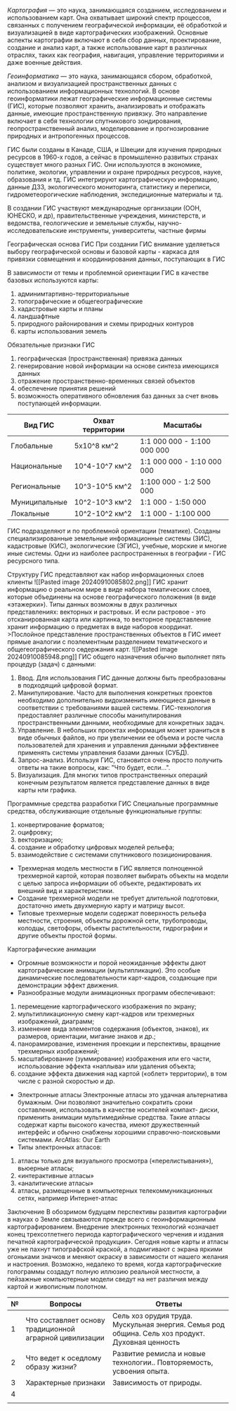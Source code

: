 *Картография* — это наука, занимающаяся созданием, исследованием и использованием карт. Она охватывает широкий спектр процессов, связанных с получением географической информации, её обработкой и визуализацией в виде картографических изображений. Основные аспекты картографии включают в себя сбор данных, проектирование, создание и анализ карт, а также использование карт в различных отраслях, таких как география, навигация, управление территориями и даже военные действия.

*Геоинформатика* — это наука, занимающаяся сбором, обработкой, анализом и визуализацией пространственных данных с использованием информационных технологий. В основе геоинформатики лежат географические информационные системы (ГИС), которые позволяют хранить, анализировать и отображать данные, имеющие пространственную привязку. Это направление включает в себя технологии спутникового зондирования, геопространственный анализ, моделирование и прогнозирование природных и антропогенных процессов.

ГИС были созданы в Канаде, США, и Швеции для изучения природных ресурсов в 1960-х годов, а сейчас в промышленно развитых странах существует много разных ГИС. Они используются в экономике, политике, экологии, управлении и охране природных ресурсов, науке, образования и тд.
ГИС интегрируют картографическую информацию, данные ДЗЗ, экологического мониторинга, статистику и переписи, гидрометеорогические наблюдения, экспедиционные материалы и тд.

В создании ГИС участвуют международные организации (ООН, ЮНЕСКО, и др), правительственные учреждения, министерств, и ведомства, геологические и земельные службы, научно-исследовательские инструменты, университеты, частные фирмы

Географическая основа ГИС
При создании ГИС внимание уделяеться выбору географической основы и базовой карты - каркаса для привязки совмещения и координирования данных, поступающих в ГИС

В зависимости от темы и проблемной ориентации ГИС в качестве базовых используются карты:
1. админимтартивно-территориальные
2. топографические и общегеографические
3. кадастровые карты и планы
4. ландшафтные
5. природного районирования и схемы природных контуров
6. карты использования земель

Обязательные признаки ГИС
1. географическая (пространственная) привязка данных
2. генерирование новой информации на основе синтеза
имеющихся данных
3. отражение пространственно-временных связей объектов
4. обеспечение принятия решений
5. возможность оперативного обновления баз данных за счет
вновь поступающей информации.


| Вид ГИС       | Охват территории | Масштабы                    |
| ------------- | ---------------- | --------------------------- |
| Глобальные    | 5x10^8     км^2  | 1:1 000 000 - 1:100 000 000 |
| Национальные  | 10^4-10^7  км^2  | 1:1 000 000 - 1:10 000 000  |
| Региональные  | 10^3-10^5  км^2  | 1:100 000 - 1:2 500 000     |
| Муниципальные | 10^2-10^3  км^2  | 1:1 000 - 1:50 000          |
| Локальные     | 10^2-10^2  км^2  | 1:1 000 - 1:100 000         |


ГИС подразделяют и по проблемной ориентации (тематике). Созданы специализированные земельные информационные системы (ЗИС), кадастровые (КИС), экологические (ЭГИС), учебные, морские и многие иные системы. Одни из наиболее распространенных в географии - ГИС ресурсного типа.

Структуру ГИС представляют как набор информационных слоев клиенты 
![[Pasted image 20240910085802.png]]
ГИС хранит информацию о реальном мире в виде набора тематических слоев, которые объединены на основе географического положения (в виде «этажерки»). Типы данных возможны в двух различных представлениях: векторных и растровых. И если растровое - это отсканированная карта или картинка, то векторное представление хранит информацию о предметах в виде наборов координат. >Послойное представление пространственных объектов в ГИС имеет прямые аналогии с поэлементным разделением тематического и общегеографического сөдержания карт.
![[Pasted image 20240910085948.png]]
 ГИС общего назначения обычно выполняет пять процедур (задач) с данными: 
 1. Ввод. Для использования ГИС данные должны быть преобразованы в подходящий цифровой формат. 
 2. Манипулирование. Часто для выполнения конкретных проектов необходимо дополнительно видоизменить имеющиеся данные в соответствии с требованиями вашей системы. ГИС-технология предоставляет различные способы манипулирования пространственными данными, необходимые для конкретных задач. 
 3. Управление. В небольших проектах информация может храниться в виде обычных файлов, но при увеличении ее объема и росте числа пользователей для хранения и управления данными эффективнее применять системы управления базами данных (СУБД). 
 4. Запрос-анализ. Используя ГИС, становится очень просто получить ответы на такие вопросы, как: "Что будет, если…". 
 5. Визуализация. Для многих типов пространственных операций конечным результатом является представление данных в виде карты нли графика.

Программные средства разработки ГИС Специальные программные средства, обслуживающие отдельные функциональные группы:
1. конвертирование форматов;
2. оцифровку; 
3. векторизацию;
4. создание и обработку цифровых моделей рельефа; 
5. взаимодействие с системами спутникового позиционирования.

- Трехмерная модель местности в ГИС является полноценной трехмерной картой, которая позволяет выбирать объекты на модели с целью запроса информации об объекте, редактировать их внешний вид и характеристики.
- Создание трехмерной модели не требует длительной подготовки, достаточно иметь двухмерную карту и матрицу высот.
- Типовые трехмерные модели содержат поверхность рельефа местности, строения, объекты дорожной сети, трубопроводы, колодцы, светофоры, объекты растительности, гидрографии и другие объекты простой формы.

Картографические анимации
- Огромные возможности и порой неожиданные эффекты дают картографические анимации (мультипликации). Это особые динамические последовательности карт-кадров, создающие при демонстрации эффект движения.
- Разнообразные модули анимационных программ обеспечивают: 
1. перемещение картографического изображения по экрану; 
2. мультипликационную смену карт-кадров или трехмерных изображений, диаграмм;
3. изменение вида элементов содержания (объектов, знаков), их размеров, ориентации, мигание знаков и др.;
4. панорамирование, изменения проекции и перспективы, вращение трехмерных изображений; 
5. масштабирование (зуммирование) изображения или его части, использование эффекта «наплыва» или удаления объекта;
6. создание эффекта движения над картой («облет» территории), в том числе с разной скоростью и др.

- Электронные атласы Электронные атласы это удачная альтернатива бумажным. Они позволяют значительно сократить сроки составления, использовать в качестве носителей компакт- диски, применить анимации мультимедийные средства. Такие атласы содержат карты высокого качества, имеют дружественный интерфейс и обычно снабжены хорошими справочно-поисковыми системами. ArcAtlas: Our Earth 
- Типы электронных атласов: 
1. атласы только для визуального просмотра («перелистывания»), вьюерные атласы; 
2. «интерактивные атласы» 
3. «аналитические атласы» 
4. атласы, размещенные в компьютерных телекоммуникационных сетях, например Интернет-атлас

Заключение В обозримом будущем перспективы развития картографии в науках о Земле связываются прежде всего с геоинформационным картографированием. Внедрение электронных технологий «означает конец трехсотлетнего периода картографического черчения и издания печатной картографической продукции». 
Сегодня новые карты и атласы уже не пахнут типографской краской, а подмигивают с экрана яркими огоньками значков и меняют окраску в зависимости от нашего желания и настроения. Возможно, недалеко то время, когда картографические голограммы создадут полную иллюзию реальной местности, а пейзажные компьютерные модели сведут на нет различия между картой и живописным полотном.




| №   | Вопросы                                                 | Ответы                                                                                           |
| --- | ------------------------------------------------------- | ------------------------------------------------------------------------------------------------ |
| 1   | Что составляет основу традиционной аграрной цивилизации | Сель хоз орудия труда. Мускульная энергия. Семья род община. Сель хоз продукт. Духовная ценность |
| 2   | Что ведет к оседлому образу жизни?                      | Развитие ремисла и новые технологии.. Повторяемость, усвоения опыта.                             |
| 3   | Характерные признаки                                    | Зависимость от природы.                                                                          |
| 4   |                                                         |                                                                                                  |
|     |                                                         |                                                                                                  |
